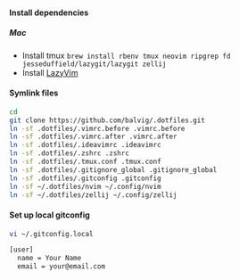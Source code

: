 #### Install dependencies

##### Mac
- Install tmux `brew install rbenv tmux neovim ripgrep fd jesseduffield/lazygit/lazygit zellij`
- Install [LazyVim](https://www.lazyvim.org)

#### Symlink files

```bash
cd
git clone https://github.com/balvig/.dotfiles.git
ln -sf .dotfiles/.vimrc.before .vimrc.before
ln -sf .dotfiles/.vimrc.after .vimrc.after
ln -sf .dotfiles/.ideavimrc .ideavimrc
ln -sf .dotfiles/.zshrc .zshrc
ln -sf .dotfiles/.tmux.conf .tmux.conf
ln -sf .dotfiles/.gitignore_global .gitignore_global
ln -sf .dotfiles/.gitconfig .gitconfig
ln -sf ~/.dotfiles/nvim ~/.config/nvim
ln -sf ~/.dotfiles/zellij ~/.config/zellij
```

#### Set up local gitconfig

```bash
vi ~/.gitconfig.local

[user]
  name = Your Name
  email = your@email.com
```
